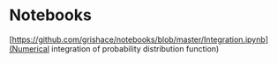 # Notebooks

[https://github.com/grishace/notebooks/blob/master/Integration.ipynb](Numerical integration of probability distribution function)
